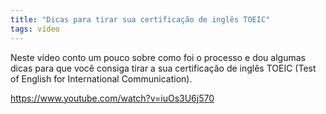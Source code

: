 ```yaml
---
title: "Dicas para tirar sua certificação de inglês TOEIC"
tags: vídeo
---
```


Neste vídeo conto um pouco sobre como foi o processo e dou algumas dicas para que você consiga tirar a sua certificação de inglês TOEIC (Test of English for International Communication).

https://www.youtube.com/watch?v=iuOs3U6j570